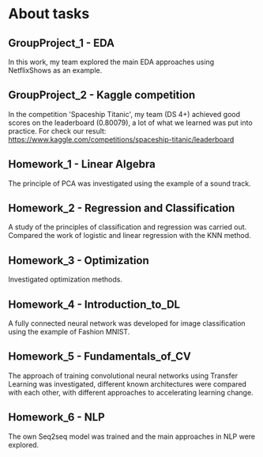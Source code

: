 # About tasks

## GroupProject_1 - EDA
In this work, my team explored the main EDA approaches using NetflixShows as an example.

## GroupProject_2 - Kaggle competition
In the competition 'Spaceship Titanic', my team (DS 4+) achieved good scores on the leaderboard (0.80079), a lot of what we learned was put into practice.
For check our result:
https://www.kaggle.com/competitions/spaceship-titanic/leaderboard

## Homework_1 - Linear Algebra
The principle of PCA was investigated using the example of a sound track.

## Homework_2 - Regression and Classification
A study of the principles of classification and regression was carried out. Compared the work of logistic and linear regression with the KNN method.

## Homework_3 - Optimization
Investigated optimization methods.

## Homework_4 - Introduction_to_DL
A fully connected neural network was developed for image classification using the example of Fashion MNIST.

## Homework_5 - Fundamentals_of_CV
The approach of training convolutional neural networks using Transfer Learning was investigated, different known architectures were compared with each other, with different approaches to accelerating learning change.

## Homework_6 - NLP
The own Seq2seq model was trained and the main approaches in NLP were explored.
